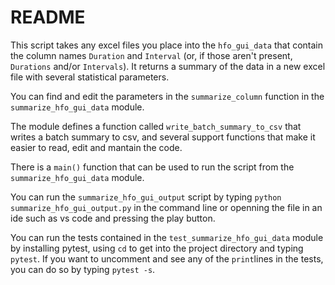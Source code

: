 # README

This script takes any excel files you place into the `hfo_gui_data` that contain the column names `Duration` and `Interval` (or, if those aren't present, `Durations` and/or `Intervals`). It returns a summary of the data in a new excel file with several statistical parameters.

You can find and edit the parameters in the `summarize_column` function in the `summarize_hfo_gui_data` module.

The module defines a function called `write_batch_summary_to_csv` that writes a batch summary to csv, and several support functions that make it easier to read, edit and mantain the code.

There is a `main()` function that can be used to run the script from the `summarize_hfo_gui_data` module.

You can run the `summarize_hfo_gui_output` script by typing `python summarize_hfo_gui_output.py` in the command line or openning the file in an ide such as vs code and pressing the play button.

You can run the tests contained in the `test_summarize_hfo_gui_data` module by installing pytest, using `cd` to get into the project directory and typing `pytest`. If you want to uncomment and see any of the `print`lines in the tests, you can do so by typing `pytest -s`.

